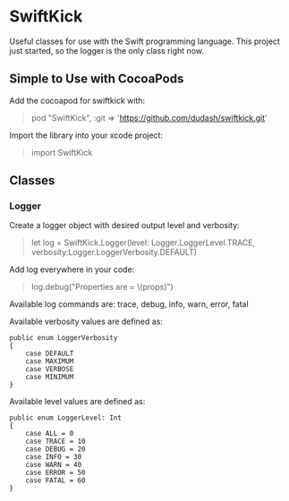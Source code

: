 # SwiftKick
Useful classes for use with the Swift programming language.  This project just started, so the logger is the only class right now.

## Simple to Use with CocoaPods
Add the cocoapod for swiftkick with:
 > pod "SwiftKick", :git => 'https://github.com/dudash/swiftkick.git'

Import the library into your xcode project:
 > import SwiftKick

## Classes
### Logger
Create a logger object with desired output level and verbosity:
 > let log = SwiftKick.Logger(level: Logger.LoggerLevel.TRACE, verbosity:Logger.LoggerVerbosity.DEFAULT)

Add log everywhere in your code:
 > log.debug("Properties are = \\(props)")

Available log commands are:
trace, debug, info, warn, error, fatal

Available verbosity values are defined as:

    public enum LoggerVerbosity
    {
        case DEFAULT
        case MAXIMUM
        case VERBOSE
        case MINIMUM
    }

Available level values are defined as:

    public enum LoggerLevel: Int
    {
        case ALL = 0
        case TRACE = 10
        case DEBUG = 20
        case INFO = 30
        case WARN = 40
        case ERROR = 50
        case FATAL = 60
    }

